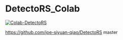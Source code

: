 # DetectoRS_Colab

[![Colab-DetectoRS](https://img.shields.io/badge/Colab--DetectoRS-orange.svg)](https://colab.research.google.com/drive/1g0i8lmLXZ0JsZfd8lCFCeBPYnSk5E34V?usp=sharing)


https://github.com/joe-siyuan-qiao/DetectoRS master 
